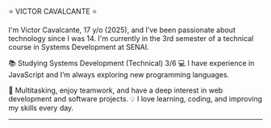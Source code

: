 ⭐ VICTOR CAVALCANTE ⭐

I'm Victor Cavalcante, 17 y/o (2025), and I’ve been passionate about technology since I was 14. I'm currently in the 3rd semester of a technical course in Systems Development at SENAI.

📚 Studying Systems Development (Technical) 3/6
💻 I have experience in JavaScript and I’m always exploring new programming languages.

🤹 Multitasking, enjoy teamwork, and have a deep interest in web development and software projects.
💡 I love learning, coding, and improving my skills every day.

-----------------------------------------------------------------------------------------------------------------------------------------------------------------------------------------------------------------------
